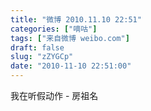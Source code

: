 ```yaml
---
title: "微博 2010.11.10 22:51"
categories: ["嘀咕"]
tags: ["来自微博 weibo.com"]
draft: false
slug: "zZYGCp"
date: "2010-11-10 22:51:00"
---
```


<p>我在听假动作 - 房祖名 ​​​​</p>
